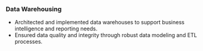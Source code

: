 ### Data Warehousing
- Architected and implemented data warehouses to support business intelligence and reporting needs.
- Ensured data quality and integrity through robust data modeling and ETL processes.
